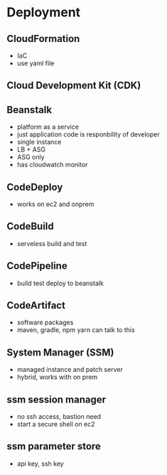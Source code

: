 # Deployment

## CloudFormation

- IaC
- use yaml file

## Cloud Development Kit (CDK)

## Beanstalk
- platform as a service
- just application code is responbility of developer
- single instance
- LB + ASG
- ASG only
- has cloudwatch monitor

## CodeDeploy
- works on ec2 and onprem

## CodeBuild
- serveless build and test

## CodePipeline
- build test deploy to beanstalk


## CodeArtifact
- software packages
- maven, gradle, npm yarn can talk to this

## System Manager (SSM)
- managed instance and patch server
- hybrid, works with on prem

## ssm session manager
- no ssh access, bastion need
- start a secure shell on ec2

## ssm parameter store
- api key, ssh key